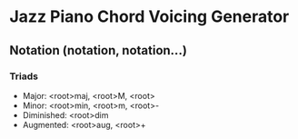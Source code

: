<h1> Jazz Piano Chord Voicing Generator </h1>

<h2> Notation (notation, notation...) </h2>

<p>
     <h3> Triads </h3>
     <ul>
     	  <li> Major: &ltroot&gtmaj, &ltroot&gtM, &ltroot&gt </li>
     	  <li> Minor: &ltroot&gtmin, &ltroot&gtm, &ltroot&gt- </li>
     	  <li> Diminished: &ltroot&gtdim </li>
     	  <li> Augmented: &ltroot&gtaug, &ltroot&gt+ </li>
     </ul>
</p>
